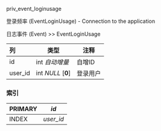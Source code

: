 priv_event_loginusage

登录频率 (EventLoginUsage) - Connection to the application

日志事件 (Event) >> EventLoginUsage



| 列      | 类型               | 注释     |
| :------ | ------------------ | -------- |
| id      | int *自动增量*     | 自增ID   |
| user_id | int *NULL* [**0**] | 登录用户 |

### 索引

| PRIMARY | *id*      |
| :------ | --------- |
| INDEX   | *user_id* |